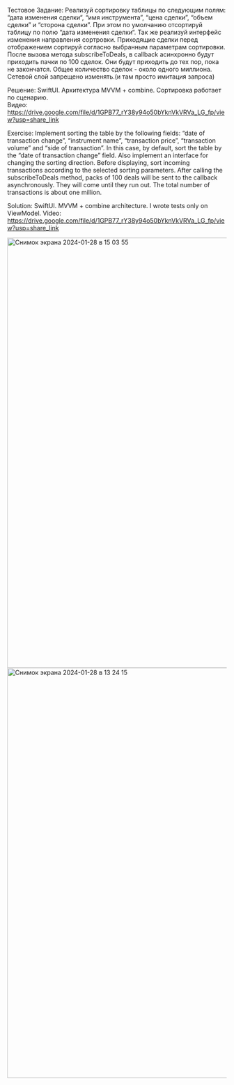 Тестовое Задание:
Реализуй сортировку таблицы по следующим полям: “дата изменения сделки“, “имя инструмента”, “цена сделки”, “объем сделки” и “сторона сделки”. 
При этом по умолчанию отсортируй таблицу по полю “дата изменения сделки“. Так же реализуй интерфейс изменения направления сортровки.
Приходящие сделки перед отображением сортируй согласно выбранным параметрам сортировки.
После вызова метода subscribeToDeals, в callback асинхронно будут приходить пачки по 100 сделок.
Они будут приходить до тех пор, пока не закончатся. Общее количество сделок - около одного миллиона.
Сетевой слой запрещено изменять.(и там просто имитация запроса) 

Решение:
SwiftUI. Архитектура MVVM + combine. Сортировка работает по сценарию.  
Видео: https://drive.google.com/file/d/1GPB77_rY38y94o50bYknVkVRVa_LG_fp/view?usp=share_link

Exercise:
Implement sorting the table by the following fields: “date of transaction change”, “instrument name”, “transaction price”, “transaction volume”
and “side of transaction”.
In this case, by default, sort the table by the “date of transaction change” field. Also implement an interface for changing the sorting direction.
Before displaying, sort incoming transactions according to the selected sorting parameters.
After calling the subscribeToDeals method, packs of 100 deals will be sent to the callback asynchronously.
They will come until they run out. The total number of transactions is about one million.

Solution:
SwiftUI. MVVM + combine architecture. I wrote tests only on ViewModel.
Video: https://drive.google.com/file/d/1GPB77_rY38y94o50bYknVkVRVa_LG_fp/view?usp=share_link


<img width="989" alt="Снимок экрана 2024-01-28 в 15 03 55" src="https://github.com/Croleack/stockExchange/assets/121854191/b4aea046-3d58-44dc-b2e7-29145479a016">
<img width="943" alt="Снимок экрана 2024-01-28 в 13 24 15" src="https://github.com/Croleack/stockExchange/assets/121854191/d257611d-e1d3-49dd-b0b4-d79f7eabebe0">



